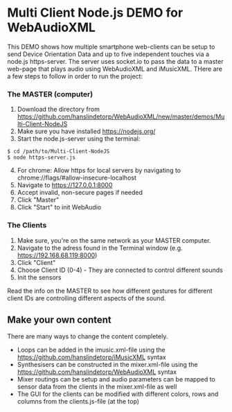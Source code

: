# Multi Client Node.js DEMO for WebAudioXML

This DEMO shows how multiple smartphone web-clients can be setup to send Device Orientation Data and up to five independent touches via a node.js https-server. The server uses socket.io to pass the data to a master web-page that plays audio using WebAudioXML and iMusicXML.
THere are a few steps to follow in order to run the project:

### The MASTER (computer)

1. Download the directory from https://github.com/hanslindetorp/WebAudioXML/new/master/demos/Multi-Client-NodeJS
2. Make sure you have installed https://nodejs.org/
3. Start the node.js-server using the terminal: 

```console
$ cd /path/to/Multi-Client-NodeJS
$ node https-server.js
````

4. For chrome: Allow https for local servers by navigating to chrome://flags/#allow-insecure-localhost
5. Navigate to https://127.0.0.1:8000
6. Accept invalid, non-secure pages if needed
7. Click "Master"
8. Click "Start" to init WebAudio


### The Clients

1. Make sure, you're on the same network as your MASTER computer.
2. Navigate to the adress found in the Terminal window (e.g. https://192.168.68.119:8000)
3. Click "Client"
4. Choose Client ID (0-4) - They are connected to control different sounds
5. Init the sensors

Read the info on the MASTER to see how different gestures for different client IDs are controlling different aspects of the sound.

## Make your own content
There are many ways to change the content completely. 
- Loops can be added in the imusic.xml-file using the https://github.com/hanslindetorp/iMusicXML syntax
- Synthesisers can be constructed in the mixer.xml-file using the https://github.com/hanslindetorp/WebAudioXML syntax
- Mixer routings can be setup and audio parameters can be mapped to sensor data from the clients in the mixer.xml-file as well
- The GUI for the clients can be modified with different colors, rows and columns from the clients.js-file (at the top)



